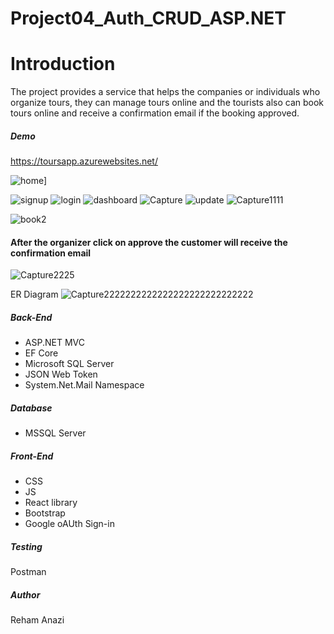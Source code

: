 # Project04_Auth_CRUD_ASP.NET

#  Introduction
The project provides a service that helps the companies or individuals who organize tours, they can manage tours online and the tourists also can book tours online and receive a confirmation email if the booking approved.
##### Demo

https://toursapp.azurewebsites.net/

![home](https://user-images.githubusercontent.com/82495629/122665035-9d16da00-d1ad-11eb-8db4-acfcfa37ad3f.PNG)]

![signup](https://user-images.githubusercontent.com/82495629/122665039-a56f1500-d1ad-11eb-9ff5-354ae28a4668.PNG)
![login](https://user-images.githubusercontent.com/82495629/122665044-ac962300-d1ad-11eb-8d2f-71ccf39483a9.PNG)
![dashboard](https://user-images.githubusercontent.com/82495629/122665046-b0c24080-d1ad-11eb-8ba1-591a018fe0df.PNG)
![Capture](https://user-images.githubusercontent.com/82495629/122665054-bddf2f80-d1ad-11eb-8534-bd16bb1c1998.PNG)
![update](https://user-images.githubusercontent.com/82495629/122665058-c172b680-d1ad-11eb-8031-ce60ef73aa5d.PNG)
![Capture1111](https://user-images.githubusercontent.com/82495629/122665121-16163180-d1ae-11eb-960e-043b45232a79.PNG)

![book2](https://user-images.githubusercontent.com/82495629/122665065-cdf70f00-d1ad-11eb-9341-235cec7af882.PNG)
#### After the organizer click on approve the customer will receive the confirmation email 
![Capture2225](https://user-images.githubusercontent.com/82495629/122665348-5b872e80-d1af-11eb-84bb-85bcc18a79b5.PNG)


ER Diagram 
![Capture2222222222222222222222222222](https://user-images.githubusercontent.com/82495629/123511375-8549c500-d689-11eb-9726-45ab4b8dedfd.png)


##### Back-End
- ASP.NET MVC
- EF Core
- Microsoft SQL Server
- JSON Web Token
- System.Net.Mail Namespace

##### Database
- MSSQL Server

##### Front-End
- CSS
- JS
- React library 
- Bootstrap
- Google oAUth Sign-in


##### Testing 
Postman

##### Author
Reham Anazi

